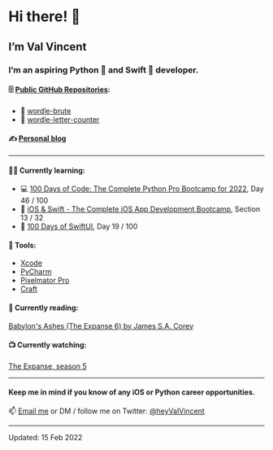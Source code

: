 # Hi there! 👋

## I’m Val Vincent

### I’m an aspiring Python 🐍 and Swift 🦅 developer.

#### 🗄 [Public GitHub Repositories](https://github.com/valvincent?tab=repositories):

- 🐍 [wordle-brute](https://github.com/valvincent/wordle-brute)
- 🐍 [wordle-letter-counter](https://github.com/valvincent/wordle-letter-counter)

#### ✍️ [Personal blog](https://www.craft.do/s/HB6QVxLpw5uQuL)

----

#### 👨‍💻 Currently learning:

- 💻 [100 Days of Code: The Complete Python Pro Bootcamp for 2022](https://www.udemy.com/course/100-days-of-code/), Day 46 / 100
- 📱 [iOS & Swift - The Complete iOS App Development Bootcamp](https://www.udemy.com/course/ios-13-app-development-bootcamp/), Section 13 / 32
- 🦅 [100 Days of SwiftUI](https://www.hackingwithswift.com/100/swiftui), Day 19 / 100

#### 🧰 Tools:

- [Xcode](https://developer.apple.com/xcode/)
- [PyCharm](https://www.jetbrains.com/pycharm/)
- [Pixelmator Pro](https://www.pixelmator.com/pro/)
- [Craft](https://www.craft.do/)

#### 📖 Currently reading:

[Babylon's Ashes (The Expanse 6) by James S.A. Corey](https://www.goodreads.com/book/show/25877663-babylon-s-ashes)

#### 📺 Currently watching:

[The Expanse, season 5](https://www.imdb.com/title/tt3230854/)

----

#### Keep me in mind if you know of any iOS or Python career opportunities.

📫 [Email me](mailto:workwithvalvincent@gmail.com?subject=Hello) or DM / follow me on Twitter: [@heyValVincent](https://twitter.com/heyValVincent)

----

Updated: 15 Feb 2022
